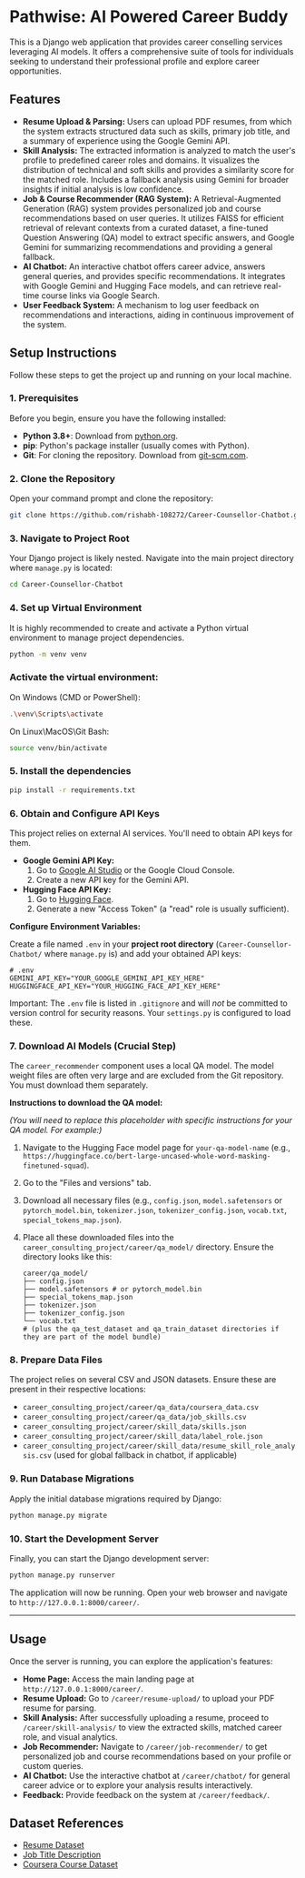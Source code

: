 # Pathwise: AI Powered Career Buddy

This is a Django web application that provides career conselling services leveraging AI models. It offers a comprehensive suite of tools for individuals seeking to understand their professional profile and explore career opportunities.

## Features

-   **Resume Upload & Parsing:** Users can upload PDF resumes, from which the system extracts structured data such as skills, primary job title, and a summary of experience using the Google Gemini API.
-   **Skill Analysis:** The extracted information is analyzed to match the user's profile to predefined career roles and domains. It visualizes the distribution of technical and soft skills and provides a similarity score for the matched role. Includes a fallback analysis using Gemini for broader insights if initial analysis is low confidence.
-   **Job & Course Recommender (RAG System):** A Retrieval-Augmented Generation (RAG) system provides personalized job and course recommendations based on user queries. It utilizes FAISS for efficient retrieval of relevant contexts from a curated dataset, a fine-tuned Question Answering (QA) model to extract specific answers, and Google Gemini for summarizing recommendations and providing a general fallback.
-   **AI Chatbot:** An interactive chatbot offers career advice, answers general queries, and provides specific recommendations. It integrates with Google Gemini and Hugging Face models, and can retrieve real-time course links via Google Search.
-   **User Feedback System:** A mechanism to log user feedback on recommendations and interactions, aiding in continuous improvement of the system.

## Setup Instructions

Follow these steps to get the project up and running on your local machine.

### 1. Prerequisites

Before you begin, ensure you have the following installed:

* **Python 3.8+**: Download from [python.org](https://www.python.org/downloads/).
* **pip**: Python's package installer (usually comes with Python).
* **Git**: For cloning the repository. Download from [git-scm.com](https://git-scm.com/downloads).

### 2. Clone the Repository

Open your command prompt and clone the repository:

```bash
git clone https://github.com/rishabh-108272/Career-Counsellor-Chatbot.git
```

### 3. Navigate to Project Root

Your Django project is likely nested. Navigate into the main project directory where `manage.py` is located:

```bash
cd Career-Counsellor-Chatbot
```

### 4. Set up Virtual Environment

It is highly recommended to create and activate a Python virtual environment to manage project dependencies.

```bash 
python -m venv venv
```

### Activate the virtual environment:

On Windows (CMD or PowerShell):

```bash 
.\venv\Scripts\activate
```

On Linux\MacOS\Git Bash:

```bash 
source venv/bin/activate
```

### 5. Install the dependencies

```bash 
pip install -r requirements.txt
```

### 6. Obtain and Configure API Keys

This project relies on external AI services. You'll need to obtain API keys for them.

* **Google Gemini API Key:**
    1.  Go to [Google AI Studio](https://aistudio.google.com/) or the Google Cloud Console.
    2.  Create a new API key for the Gemini API.
* **Hugging Face API Key:**
    1.  Go to [Hugging Face](https://huggingface.co/settings/tokens).
    2.  Generate a new "Access Token" (a "read" role is usually sufficient).

**Configure Environment Variables:**

Create a file named `.env` in your **project root directory** (`Career-Counsellor-Chatbot/` where `manage.py` is) and add your obtained API keys:

```dotenv
# .env
GEMINI_API_KEY="YOUR_GOOGLE_GEMINI_API_KEY_HERE"
HUGGINGFACE_API_KEY="YOUR_HUGGING_FACE_API_KEY_HERE"
```

Important: The `.env` file is listed in `.gitignore` and will *not* be committed to version control for security reasons. Your `settings.py` is configured to load these.

### 7. Download AI Models (Crucial Step)

The `career_recommender` component uses a local QA model. The model weight files are often very large and are excluded from the Git repository. You must download them separately.

**Instructions to download the QA model:**

*(You will need to replace this placeholder with specific instructions for your QA model. For example:)*

1.  Navigate to the Hugging Face model page for `your-qa-model-name` (e.g., `https://huggingface.co/bert-large-uncased-whole-word-masking-finetuned-squad`).
2.  Go to the "Files and versions" tab.
3.  Download all necessary files (e.g., `config.json`, `model.safetensors` or `pytorch_model.bin`, `tokenizer.json`, `tokenizer_config.json`, `vocab.txt`, `special_tokens_map.json`).
4.  Place all these downloaded files into the `career_consulting_project/career/qa_model/` directory. Ensure the directory looks like this:

    ```
    career/qa_model/
    ├── config.json
    ├── model.safetensors # or pytorch_model.bin
    ├── special_tokens_map.json
    ├── tokenizer.json
    ├── tokenizer_config.json
    └── vocab.txt
    # (plus the qa_test_dataset and qa_train_dataset directories if they are part of the model bundle)
    ```

### 8. Prepare Data Files

The project relies on several CSV and JSON datasets. Ensure these are present in their respective locations:

* `career_consulting_project/career/qa_data/coursera_data.csv`
* `career_consulting_project/career/qa_data/job_skills.csv`
* `career_consulting_project/career/skill_data/skills.json`
* `career_consulting_project/career/skill_data/label_role.json`
* `career_consulting_project/career/skill_data/resume_skill_role_analysis.csv` (used for global fallback in chatbot, if applicable)

### 9. Run Database Migrations

Apply the initial database migrations required by Django:

```bash
python manage.py migrate
```

### 10. Start the Development Server

Finally, you can start the Django development server:

```bash
python manage.py runserver
```

The application will now be running. Open your web browser and navigate to `http://127.0.0.1:8000/career/`.

---

## Usage

Once the server is running, you can explore the application's features:

* **Home Page:** Access the main landing page at `http://127.0.0.1:8000/career/`.
* **Resume Upload:** Go to `/career/resume-upload/` to upload your PDF resume for parsing.
* **Skill Analysis:** After successfully uploading a resume, proceed to `/career/skill-analysis/` to view the extracted skills, matched career role, and visual analytics.
* **Job Recommender:** Navigate to `/career/job-recommender/` to get personalized job and course recommendations based on your profile or custom queries.
* **AI Chatbot:** Use the interactive chatbot at `/career/chatbot/` for general career advice or to explore your analysis results interactively.
* **Feedback:** Provide feedback on the system at `/career/feedback/`.

## Dataset References
* [Resume Dataset](https://www.kaggle.com/code/warazubairkhan/pdf-resume-text-extraction-analysis-framework)
* [Job Title Description](https://www.kaggle.com/datasets/kshitizregmi/jobs-and-job-description)
* [Coursera Course Dataset](https://www.kaggle.com/datasets/siddharthm1698/coursera-course-dataset)







